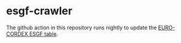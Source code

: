 # esgf-crawler

The github action in this repository runs nightly to update the [EURO-CORDEX ESGF table](https://github.com/euro-cordex/esgf-table).
